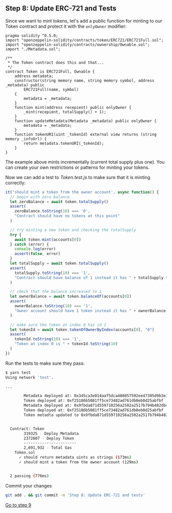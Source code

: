 ## Step 8: Update ERC-721 and Tests

Since we want to mint tokens, let's add a public function for minting to our Token contract and protect it with the `onlyOwner` modifier:

```solidity
pragma solidity ^0.5.0;
import "openzeppelin-solidity/contracts/token/ERC721/ERC721Full.sol";
import "openzeppelin-solidity/contracts/ownership/Ownable.sol";
import "./Metadata.sol";

/**
 * The Token contract does this and that...
 */
contract Token is ERC721Full, Ownable {
    address metadata;
    constructor(string memory name, string memory symbol, address _metadata) public
        ERC721Full(name, symbol)
    {
        metadata = _metadata;
    }
    function mint(address recepient) public onlyOwner {
        _mint(recepient, totalSupply() + 1);
    }
    function updateMetadata(Metadata _metadata) public onlyOwner {
        metadata = _metadata;
    }
    function tokenURI(uint _tokenId) external view returns (string memory _infoUrl) {
        return metadata.tokenURI(_tokenId);
    }
}
```

The example above mints incrementally (current total supply plus one). You can create your own restrictions or patterns for minting your tokens.

Now we can add a test to _Token.test.js_ to make sure that it is minting correctly:

```javascript
it('should mint a token from the owner account', async function() {
  // begin with zero balance
  let zeroBalance = await token.totalSupply()
  assert(
    zeroBalance.toString(10) === '0',
    "Contract should have no tokens at this point"
  )

  // try minting a new token and checking the totalSupply
  try {
    await token.mint(accounts[0])
  } catch (error) {
    console.log(error)
    assert(false, error)
  }
  let totalSupply = await token.totalSupply()
  assert(
    totalSupply.toString(10) === '1',
    "Contract should have balance of 1 instead it has " + totalSupply.toString(10)
  )

  // check that the balance increased to 1
  let ownerBalance = await token.balanceOf(accounts[0])
  assert(
    ownerBalance.toString(10) === '1',
    "Owner account should have 1 token instead it has " + ownerBalance.toString(10)
  )

  // make sure the token at index 0 has id 1
  let tokenId = await token.tokenOfOwnerByIndex(accounts[0], "0")
  assert(
    tokenId.toString(10) === '1',
    "Token at index 0 is " + tokenId.toString(10)
  )
})
```

Run the tests to make sure they pass:

```bash
$ yarn test
Using network 'test'.

...

        Metadata deployed at: 0x345ca3e014aaf5dca488057592ee47305d9b3e10
        Token deployed at: 0xf25186b5081ff5ce73482ad761db0eb0d25abfbf
        Metadata deployed at: 0x9fbda871d559710256a2502a2517b794b482db40
        Token deployed at: 0xf25186b5081ff5ce73482ad761db0eb0d25abfbf
        Token metadta updated to 0x9fbda871d559710256a2502a2517b794b482db40


  Contract: Token
        319325 - Deploy Metadata
        2372607 - Deploy Token
        -----------------------
        2,691,932 - Total Gas
    Token.sol
      ✓ should return metadata uints as strings (173ms)
      ✓ should mint a token from the owner account (129ms)


  2 passing (776ms)
```

<!-- TODO: Remove? -->

Commit your changes

```bash
git add . && git commit -m 'Step 8: Update ERC-721 and tests'
```

[Go to step 9](1-9.md)
